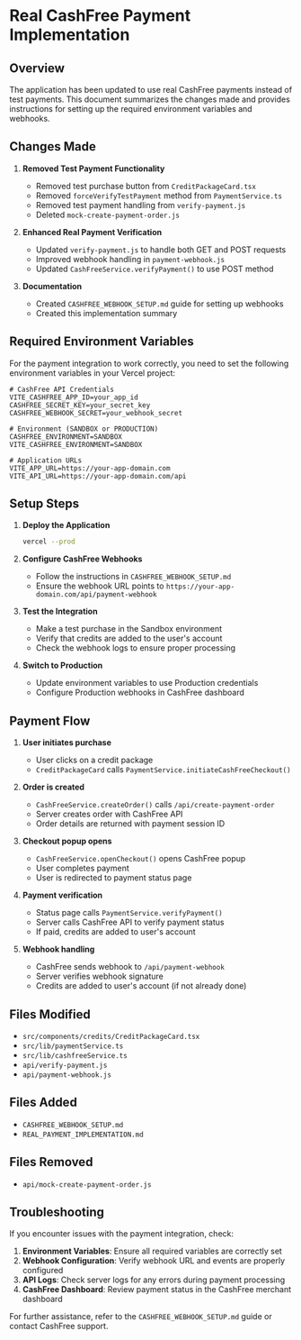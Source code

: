 # Real CashFree Payment Implementation

## Overview

The application has been updated to use real CashFree payments instead of test payments. This document summarizes the changes made and provides instructions for setting up the required environment variables and webhooks.

## Changes Made

1. **Removed Test Payment Functionality**
   - Removed test purchase button from `CreditPackageCard.tsx`
   - Removed `forceVerifyTestPayment` method from `PaymentService.ts`
   - Removed test payment handling from `verify-payment.js`
   - Deleted `mock-create-payment-order.js`

2. **Enhanced Real Payment Verification**
   - Updated `verify-payment.js` to handle both GET and POST requests
   - Improved webhook handling in `payment-webhook.js`
   - Updated `CashFreeService.verifyPayment()` to use POST method

3. **Documentation**
   - Created `CASHFREE_WEBHOOK_SETUP.md` guide for setting up webhooks
   - Created this implementation summary

## Required Environment Variables

For the payment integration to work correctly, you need to set the following environment variables in your Vercel project:

```
# CashFree API Credentials
VITE_CASHFREE_APP_ID=your_app_id
CASHFREE_SECRET_KEY=your_secret_key
CASHFREE_WEBHOOK_SECRET=your_webhook_secret

# Environment (SANDBOX or PRODUCTION)
CASHFREE_ENVIRONMENT=SANDBOX
VITE_CASHFREE_ENVIRONMENT=SANDBOX

# Application URLs
VITE_APP_URL=https://your-app-domain.com
VITE_API_URL=https://your-app-domain.com/api
```

## Setup Steps

1. **Deploy the Application**
   ```bash
   vercel --prod
   ```

2. **Configure CashFree Webhooks**
   - Follow the instructions in `CASHFREE_WEBHOOK_SETUP.md`
   - Ensure the webhook URL points to `https://your-app-domain.com/api/payment-webhook`

3. **Test the Integration**
   - Make a test purchase in the Sandbox environment
   - Verify that credits are added to the user's account
   - Check the webhook logs to ensure proper processing

4. **Switch to Production**
   - Update environment variables to use Production credentials
   - Configure Production webhooks in CashFree dashboard

## Payment Flow

1. **User initiates purchase**
   - User clicks on a credit package
   - `CreditPackageCard` calls `PaymentService.initiateCashFreeCheckout()`

2. **Order is created**
   - `CashFreeService.createOrder()` calls `/api/create-payment-order`
   - Server creates order with CashFree API
   - Order details are returned with payment session ID

3. **Checkout popup opens**
   - `CashFreeService.openCheckout()` opens CashFree popup
   - User completes payment
   - User is redirected to payment status page

4. **Payment verification**
   - Status page calls `PaymentService.verifyPayment()`
   - Server calls CashFree API to verify payment status
   - If paid, credits are added to user's account

5. **Webhook handling**
   - CashFree sends webhook to `/api/payment-webhook`
   - Server verifies webhook signature
   - Credits are added to user's account (if not already done)

## Files Modified

- `src/components/credits/CreditPackageCard.tsx`
- `src/lib/paymentService.ts`
- `src/lib/cashfreeService.ts`
- `api/verify-payment.js`
- `api/payment-webhook.js`

## Files Added

- `CASHFREE_WEBHOOK_SETUP.md`
- `REAL_PAYMENT_IMPLEMENTATION.md`

## Files Removed

- `api/mock-create-payment-order.js`

## Troubleshooting

If you encounter issues with the payment integration, check:

1. **Environment Variables**: Ensure all required variables are correctly set
2. **Webhook Configuration**: Verify webhook URL and events are properly configured
3. **API Logs**: Check server logs for any errors during payment processing
4. **CashFree Dashboard**: Review payment status in the CashFree merchant dashboard

For further assistance, refer to the `CASHFREE_WEBHOOK_SETUP.md` guide or contact CashFree support. 
